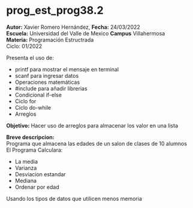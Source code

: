 # prog_est_prog38.2
<p><b>Autor:</b> Xavier Romero Hernández, <b>Fecha:</b> 24/03/2022 <br>
  <b>Escuela:</b> Universidad del Valle de Mexico <b>Campus</b> Villahermosa<br>
  <b>Materia:</b> Programación Estructrada<br>
Ciclo: 01/2022</p>

<p>
Presenta el uso de:
  <ul>
    <li>printf para mostrar el mensaje en terminal</li>
    <li>scanf para ingresar datos</li>
    <li>Operaciones matemáticas</li>
    <li>#include para añadir librerias</li>
    <li>Condicional if-else</li>
    <li>Ciclo for</li>
    <li>Ciclo do-while</li>
    <li>Arreglos</li>
  </ul>
</p>

<b>Objetivo:</b> Hacer uso de arreglos para almacenar los valor en una lista

<p><b>Breve descripcion:</b><br>
Programa que almacena las edades de un salon de clases de 10 alumnos<br>
El Programa Calculara:
  <ul>
    <li>La media</li>
    <li>Varianza</li>
    <li>Desviacion estandar</li>
    <li>Mediana</li>
    <li>Ordenar por edad</li>
  </ul>
Usando los tipos de datos que utilicen menos memoria
</p>
